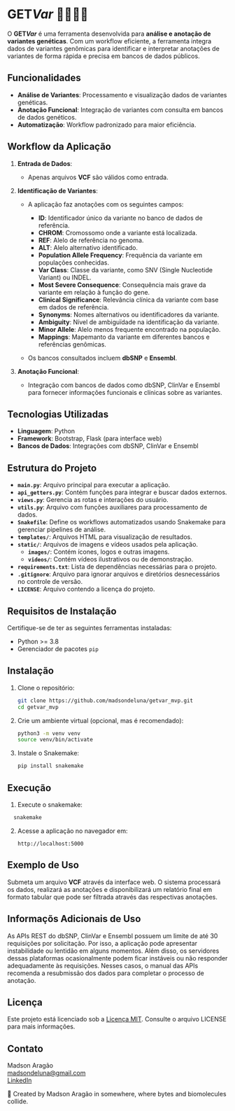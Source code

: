 # GET<i>Var</i> 🧬👨🏻‍💻

O **GET<i>Var</i>** é uma ferramenta desenvolvida para **análise e anotação de variantes genéticas**. Com um workflow eficiente, a ferramenta integra dados de variantes genômicas para identificar e interpretar anotações de variantes de forma rápida e precisa em bancos de dados públicos.

## Funcionalidades

- **Análise de Variantes**: Processamento e visualização dados de variantes genéticas.
- **Anotação Funcional**: Integração de variantes com consulta em bancos de dados genéticos.
- **Automatização**: Workflow padronizado para maior eficiência.

## Workflow da Aplicação

1. **Entrada de Dados**:

   - Apenas arquivos **VCF** são válidos como entrada.

2. **Identificação de Variantes**:

   - A aplicação faz anotações com os seguintes campos:
     - **ID**: Identificador único da variante no banco de dados de referência.
     - **CHROM**: Cromossomo onde a variante está localizada.
     - **REF**: Alelo de referência no genoma.
     - **ALT**: Alelo alternativo identificado.
     - **Population Allele Frequency**: Frequência da variante em populações conhecidas.
     - **Var Class**: Classe da variante, como SNV (Single Nucleotide Variant) ou INDEL.
     - **Most Severe Consequence**: Consequência mais grave da variante em relação à função do gene.
     - **Clinical Significance**: Relevância clínica da variante com base em dados de referência.
     - **Synonyms**: Nomes alternativos ou identificadores da variante.
     - **Ambiguity**: Nível de ambiguïdade na identificação da variante.
     - **Minor Allele**: Alelo menos frequente encontrado na população.
     - **Mappings**: Mapemanto da variante em diferentes bancos e referências genômicas.

   - Os bancos consultados incluem **dbSNP** e **Ensembl**.

3. **Anotação Funcional**:

   - Integração com bancos de dados como dbSNP, ClinVar e Ensembl para fornecer informações funcionais e clínicas sobre as variantes.

## Tecnologias Utilizadas

- **Linguagem**: Python
- **Framework**: Bootstrap, Flask (para interface web)
- **Bancos de Dados**: Integrações com dbSNP, ClinVar e Ensembl

## Estrutura do Projeto

- **`main.py`**: Arquivo principal para executar a aplicação.
- **`api_getters.py`**: Contém funções para integrar e buscar dados externos.
- **`views.py`**: Gerencia as rotas e interações do usuário.
- **`utils.py`**: Arquivo com funções auxiliares para processamento de dados.
- **`Snakefile`**: Define os workflows automatizados usando Snakemake para gerenciar pipelines de análise.
- **`templates/`**: Arquivos HTML para visualização de resultados.
- **`static/`**: Arquivos de imagens e vídeos usados pela aplicação.
  - **`images/`**: Contém ícones, logos e outras imagens.
  - **`videos/`**: Contém vídeos ilustrativos ou de demonstração.
- **`requirements.txt`**: Lista de dependências necessárias para o projeto.
- **`.gitignore`**: Arquivo para ignorar arquivos e diretórios desnecessários no controle de versão.
- **`LICENSE`**: Arquivo contendo a licença do projeto.

## Requisitos de Instalação

Certifique-se de ter as seguintes ferramentas instaladas:

- Python >= 3.8
- Gerenciador de pacotes `pip`

## Instalação

1. Clone o repositório:

   ```bash
   git clone https://github.com/madsondeluna/getvar_mvp.git
   cd getvar_mvp
   ```

2. Crie um ambiente virtual (opcional, mas é recomendado):

   ```bash
   python3 -m venv venv
   source venv/bin/activate
   ```

3. Instale o Snakemake:

   ```bash
   pip install snakemake
   ```

## Execução

1. Execute o snakemake:
 ```bash
   snakemake
   ```

2. Acesse a aplicação no navegador em:

   ```
   http://localhost:5000
   ```

## Exemplo de Uso

Submeta um arquivo **VCF** através da interface web. O sistema processará os dados, realizará as anotações e disponibilizará um relatório final em formato tabular que pode ser filtrada através das respectivas anotações. 

## Informaçõs Adicionais de Uso 

As APIs REST do dbSNP, ClinVar e Ensembl possuem um limite de até 30 requisições por solicitação. Por isso, a aplicação pode apresentar instabilidade ou lentidão em alguns momentos. Além disso, os servidores dessas plataformas ocasionalmente podem ficar instáveis ou não responder adequadamente às requisições. Nesses casos, o manual das APIs recomenda a resubmissão dos dados para completar o processo de anotação.

## Licença

Este projeto está licenciado sob a [Licença MIT](https://opensource.org/licenses/MIT). Consulte o arquivo LICENSE para mais informações.

## Contato

Madson Aragão\
[madsondeluna@gmail.com](mailto\:madsondeluna@gmail.com)\
[LinkedIn](https://www.linkedin.com/in/madsonaragao)

🌟 Created by Madson Aragão in somewhere, where bytes and biomolecules collide. 
